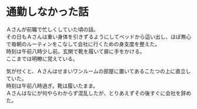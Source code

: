 # 通勤しなかった話
Ａさんが前職で忙しくしていた頃の話。  
その日もＡさんは重い身体を引きずるようにしてベッドから這い出し、ほぼ無心で毎朝のルーティンをこなして会社に行くための身支度を整えた。  
時刻は午前八時少し前。玄関で靴を履いて扉に手をかける。  
ここまでは明瞭に覚えている。

気が付くと、Ａさんはせまいワンルームの部屋に置いてあるこたつの上に直立していた。  
時刻は午前八時過ぎ。靴は履いたまま。  
Ａさんはなにが何やらわからず混乱したが、とりあえずその後すぐに会社を辞めた。
